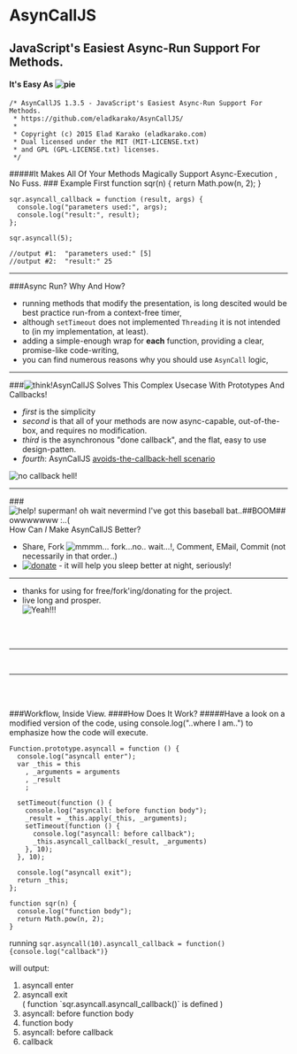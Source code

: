 # AsynCallJS
## JavaScript's Easiest Async-Run Support For Methods.
#### It's Easy As <img src="https://i.imgur.com/nupHZdW.png" alt="pie"/>

    /* AsynCallJS 1.3.5 - JavaScript's Easiest Async-Run Support For Methods.
     * https://github.com/eladkarako/AsynCallJS/
     *
     * Copyright (c) 2015 Elad Karako (eladkarako.com)
     * Dual licensed under the MIT (MIT-LICENSE.txt)
     * and GPL (GPL-LICENSE.txt) licenses.
     */

#####It Makes All Of Your Methods Magically Support Async-Execution <img src="https://i.imgur.com/ISy881a.png" alt=""/>, No Fuss.
###<img src="https://i.imgur.com/jCAWARC.png" alt=""/> Example First
    function sqr(n) {
      return Math.pow(n, 2);
    }

    sqr.asyncall_callback = function (result, args) {
      console.log("parameters used:", args);
      console.log("result:", result);
    };

    sqr.asyncall(5);
    
    //output #1:  "parameters used:" [5]
    //output #2:  "result:" 25
<hr/>

###<img src="https://i.imgur.com/aB2Ug86.png" alt=""/>Async Run? Why And How?
 - running methods that modify the presentation, is long descited would be best practice run-from a context-free timer,
 - although `setTimeout` does not implemented `Threading` it is not intended to (in my implementation, at least).
 - adding a simple-enough wrap for **each** function, providing a clear, promise-like code-writing,
 - you can find numerous reasons why you should use `AsynCall` logic,

<hr/>

###<img src="https://i.imgur.com/3Cgm5bd.png" alt="think!" title="think!"/>AsynCallJS Solves This Complex Usecase With Prototypes And Callbacks!
 - *first* is the simplicity
 - *second* is that all of your methods are now async-capable, out-of-the-box, and requires no modification.
 - *third* is the asynchronous "done callback", and the flat, easy to use design-patten.
 - *fourth*: AsynCallJS [avoids-the-callback-hell scenario](http://callbackhell.com/) <br/>
<img src="https://i.imgur.com/6HEwGff.gif" alt="no callback hell!" title="no callback hell!" style="text-align:center;"/>

<hr/>

###<img src="https://i.imgur.com/8J8aUkr.png" title="help! superman! oh wait nevermind I've got this baseball bat..##BOOM## owwwwwww :..(" alt="help! superman! oh wait nevermind I've got this baseball bat..##BOOM## owwwwwww :..("/>How Can *I* Make AsynCallJS Better?
 - Share, Fork <img src="https://i.imgur.com/Jwn2fGl.png" alt="mmmm... fork...no.. wait...!" title="mmmm... fork...no.. wait...!"/>, Comment, EMail, Commit (not necessarily in that order..)
 - <a href="https://www.paypal.com/cgi-bin/webscr?cmd=_donations&business=7994YX29444PA&lc=IL&item_name=GitHub%20AsynCall%2eJS%20Donation&amount=5%2e00&currency_code=USD&bn=PP%2dDonationsBF%3abtn_donate_SM%2egif%3aNonHosted"><img src="https://i.imgur.com/ilcj8Ij.png?1" alt="donate" /></a> - it will help you sleep better at night, seriously!

<hr/>

-  thanks for using for free/fork'ing/donating for the project.
-  live long and prosper.
<br/><img src="https://i.imgur.com/4KFKvH2.png" alt="Yeah!!!" title="Yeah!!!"/>



<br/>
<br/>
<hr/>
<br/>
<hr/>
<br/>
<br/>

###Workflow, Inside View.
####How Does It Work?
#####Have a look on a modified version of the code, using console.log("..where I am..") to emphasize how the code will execute.

    Function.prototype.asyncall = function () {
      console.log("asyncall enter");
      var _this = this
        , _arguments = arguments
        , _result
        ;

      setTimeout(function () {
        console.log("asyncall: before function body");
        _result = _this.apply(_this, _arguments);
        setTimeout(function () {
          console.log("asyncall: before callback");
          _this.asyncall_callback(_result, _arguments)
        }, 10);
      }, 10);

      console.log("asyncall exit");
      return _this;
    };

    function sqr(n) {
      console.log("function body");
      return Math.pow(n, 2);
    }


running `sqr.asyncall(10).asyncall_callback = function(){console.log("callback")}`

will output:
<ol>
<li>asyncall enter</li>
<li>
asyncall exit<br/>
( function `sqr.asyncall.asyncall_callback()` is defined )
</li>
<li>asyncall: before function body</li>
<li>function body</li>
<li>asyncall: before callback</li>
<li>callback</li>
</ol>



